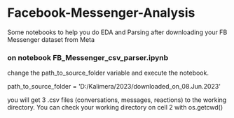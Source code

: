# Facebook-Messenger-Analysis
Some notebooks to help you do EDA and Parsing after downloading your FB Messenger dataset from Meta

### on notebook FB_Messenger_csv_parser.ipynb
change the path_to_source_folder variable and execute the notebook. 

path_to_source_folder = 'D:/Kalimera/2023/downloaded_on_08.Jun.2023'

you will get 3 .csv files (conversations, messages, reactions) to the working directory.
You can check your working directory on cell 2 with os.getcwd()
